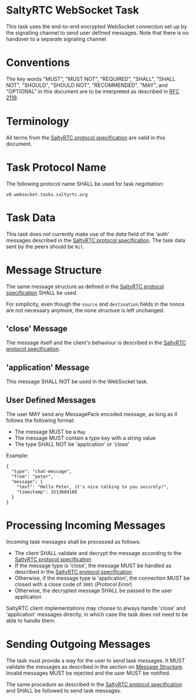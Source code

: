 # SaltyRTC WebSocket Task

This task uses the end-to-end encrypted WebSocket connection set up by
the signalling channel to send user defined messages. Note that there is
no handover to a separate signaling channel.

# Conventions

The key words "MUST", "MUST NOT", "REQUIRED", "SHALL", "SHALL NOT",
"SHOULD", "SHOULD NOT", "RECOMMENDED", "MAY", and "OPTIONAL" in this
document are to be interpreted as described in
[RFC 2119](https://tools.ietf.org/html/rfc2119).

# Terminology

All terms from the [SaltyRTC protocol
specification](./Protocol.md#terminology) are valid in this document.

# Task Protocol Name

The following protocol name SHALL be used for task negotiation:

`v0.websocket.tasks.saltyrtc.org`

# Task Data

This task does not currently make use of the *data* field of the 'auth'
messages described in the [SaltyRTC protocol
specification](./Protocol.md#auth-message). The task data sent by the
peers should be `Nil`.

# Message Structure

The same message structure as defined in the [SaltyRTC protocol
specification](./Protocol.md#message-structure) SHALL be used.

For simplicity, even though the `source` and `destination` fields in the
nonce are not necessary anymore, the none structure is left unchanged.

## 'close' Message

The message itself and the client's behaviour is described in the
[SaltyRTC protocol specification](./Protocol.md#close-message).

## 'application' Message

This message SHALL NOT be used in the WebSocket task.

## User Defined Messages

The user MAY send any MessagePack encoded message, as long as it follows
the following format:

* The message MUST be a `Map`
* The message MUST contain a *type* key with a string value
* The type SHALL NOT be 'application' or 'close'

Example:

```
{
  "type": "chat-message",
  "from": "peter",
  "message": {
    "text": "Hello Peter, it's nice talking to you securely!",
    "timestamp": 1513604188
  }
}
```

# Processing Incoming Messages

Incoming task messages shall be processed as follows:

* The client SHALL validate and decrypt the message according to the
  [SaltyRTC protocol specification](./Protocol.md#receiving-a-signalling-message)
* If the message type is 'close', the message MUST be handled as
  described in the
  [SaltyRTC protocol specification](./Protocol.md#close-message)
* Otherwise, if the message type is 'application', the connection MUST
  be closed with a close code of `3001` (*Protocol Error*)
* Otherwise, the decrypted message SHALL be passed to the user
  application

SaltyRTC client implementations may choose to always handle 'close' and
'application' messages directly, in which case the task does not need to
be able to handle them.

# Sending Outgoing Messages

The task must provide a way for the user to send task messages. It MUST
validate the messages as described in the section on [Message
Structure](#user-defined-messages). Invalid messages MUST be rejected
and the user MUST be notified.

The same procedure as described in the [SaltyRTC protocol
specification](./Protocol.md#sending-a-signalling-message) and SHALL be
followed to send task messages.
